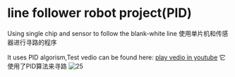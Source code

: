 # line follower robot project(PID)

Using single chip and sensor to follow the blank-white line 使用单片机和传感器进行寻路的程序

It uses PID algorism,Test vedio can be found here: 
<a href="https://www.youtube.com/watch?v=jQsZMEo_5Fg">play vedio in youtube</a> 
它使用了PID算法来寻路
![25](https://user-images.githubusercontent.com/26892284/31901299-b4e7675e-b829-11e7-9b58-ac10f31a2d12.png)


